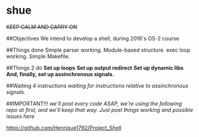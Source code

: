# shue


~~KEEP CALM AND CARRY ON~~


##Objectives
  We intend to develop a shell, during 2016's OS-2 course

##Things done
  Simple parser working.
  Module-based structure.
  exec loop working.
  Simple Makefile.

##Things 2 do
  **Set up loops**
  **Set up output redirect**
  **Set up dynamic libs**
  **And, finally, set up assinchronous signals.**

##Waiting 4 instructions
  *waiting for instructions relative to assinchronous signals.*


##IMPORTANT!!!
  _we'll post every code ASAP, we're using the following repo at first, and we'll keep that way. Just post things working and possible issues here_

  https://github.com/Henrique1792/Project_Shell
